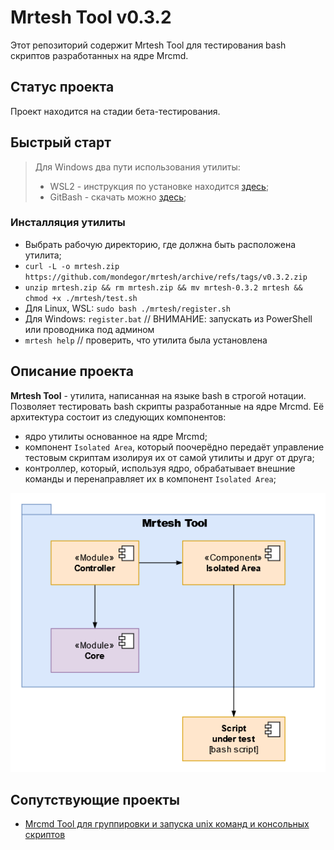 # Mrtesh Tool v0.3.2
Этот репозиторий содержит Mrtesh Tool для тестирования bash скриптов разработанных на ядре Mrcmd.

## Статус проекта
Проект находится на стадии бета-тестирования.

## Быстрый старт
> Для Windows два пути использования утилиты:
> - WSL2 - инструкция по установке находится [здесь](https://github.com/mondegor/mrcmd/blob/master/docs/WIN_WSL_DOCKER_GUIDE.md);
> - GitBash - скачать можно [здесь](https://git-scm.com/download/win);

### Инсталляция утилиты
- Выбрать рабочую директорию, где должна быть расположена утилита;
- `curl -L -o mrtesh.zip https://github.com/mondegor/mrtesh/archive/refs/tags/v0.3.2.zip`
- `unzip mrtesh.zip && rm mrtesh.zip && mv mrtesh-0.3.2 mrtesh && chmod +x ./mrtesh/test.sh`
- Для Linux, WSL: `sudo bash ./mrtesh/register.sh`
- Для Windows: `register.bat` // ВНИМАНИЕ: запускать из PowerShell или проводника под админом
- `mrtesh help` // проверить, что утилита была установлена

## Описание проекта
**Mrtesh Tool** - утилита, написанная на языке bash в строгой нотации. Позволяет тестировать
  bash скрипты разработанные на ядре Mrcmd. Её архитектура состоит из следующих компонентов:
- ядро утилиты основанное на ядре Mrcmd;
- компонент `Isolated Area`, который поочерёдно передаёт управление тестовым скриптам изолируя их от самой утилиты и друг от друга;
- контроллер, который, используя ядро, обрабатывает внешние команды и перенаправляет их в компонент `Isolated Area`;

<img src="https://github.com/mondegor/mrtesh/blob/master/docs/img/mrtesh-architecture.png" width="539">

## Сопутствующие проекты
- [Mrcmd Tool для группировки и запуска unix команд и консольных скриптов](https://github.com/mondegor/mrcmd)
